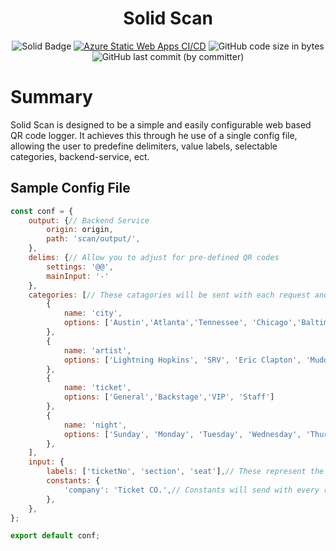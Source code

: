 
<div align="center">
<h1 style="text-align: center;">Solid Scan</h1>
  
![Solid Badge](https://img.shields.io/badge/Solid-2C4F7C?logo=solid&logoColor=fff&style=flat)
[![Azure Static Web Apps CI/CD](https://github.com/jeremiah-carlson/solid-scan/actions/workflows/azure-static-web-apps-salmon-rock-0523f670f.yml/badge.svg)](https://github.com/jeremiah-carlson/solid-scan/actions/workflows/azure-static-web-apps-salmon-rock-0523f670f.yml)
![GitHub code size in bytes](https://img.shields.io/github/languages/code-size/jeremiah-carlson/solid-scan)
![GitHub last commit (by committer)](https://img.shields.io/github/last-commit/jeremiah-carlson/solid-scan)

</div>

# Summary
Solid Scan is designed to be a simple and easily configurable web based QR code logger. It achieves this through he use of a single config file, allowing the user to predefine delimiters, value labels, selectable categories, backend-service, ect.

## Sample Config File
```javascript
const conf = {
    output: {// Backend Service
        origin: origin,
        path: 'scan/output/',
    },
    delims: {// Allow you to adjust for pre-defined QR codes
        settings: '@@',
        mainInput: '-'
    },
    categories: [// These catagories will be sent with each request and are configurable within the UI
        {
            name: 'city',
            options: ['Austin','Atlanta','Tennessee', 'Chicago','Baltimore','New Orleans','Boulder']
        },
        {
            name: 'artist',
            options: ['Lightning Hopkins', 'SRV', 'Eric Clapton', 'Muddy Waters', 'Lemon Jefferson', 'Buddy Guy', 'John Hurt']
        },
        {
            name: 'ticket',
            options: ['General','Backstage','VIP', 'Staff']
        },
        {
            name: 'night',
            options: ['Sunday', 'Monday', 'Tuesday', 'Wednesday', 'Thursday', 'Friday', 'Saturday']
        },
    ],
    input: {
        labels: ['ticketNo', 'section', 'seat'],// These represent the keys for the associated QR values
        constants: {
            'company': 'Ticket CO.',// Constants will send with every request and will not be configurable within the UI
        },
    },
};

export default conf;
```
